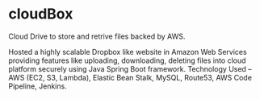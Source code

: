 # cloudBox
Cloud Drive to store and retrive files backed by AWS.


Hosted a highly scalable Dropbox like website in Amazon Web Services providing features like uploading, downloading,
deleting files into cloud platform securely using Java Spring Boot framework.
Technology Used – AWS (EC2, S3, Lambda), Elastic Bean Stalk, MySQL, Route53, AWS Code Pipeline, Jenkins.
